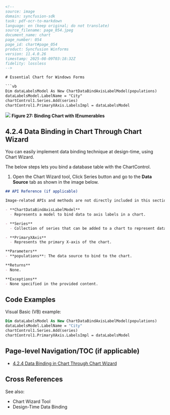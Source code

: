 ```html
<!-- 
source: image
domain: syncfusion-sdk
task: pdf-ocr-to-markdown
language: en (keep original; do not translate)
source_filename: page_054.jpeg
document_name: chart
page_number: 054
page_id: chart#page_054
product: Syncfusion Winforms
version: 11.4.0.26
timestamp: 2025-08-09T03:18:32Z
fidelity: lossless
-->

# Essential Chart for Windows Forms

```vb
Dim dataLabelsModel As New ChartDataBindAxisLabelModel(populations)
dataLabelsModel.LabelName = "City"
chartControl1.Series.Add(series)
chartControl1.PrimaryXAxis.LabelsImpl = dataLabelsModel
```

![](attachment:fig_27.png)
**Figure 27: Binding Chart with IEnumerables**

## 4.2.4 Data Binding in Chart Through Chart Wizard

You can easily implement data binding technique at design-time, using Chart Wizard.

The below steps lets you bind a database table with the ChartControl.

1. Open the Chart Wizard tool, Click Series button and go to the **Data Source** tab as shown in the image below.

```markdown
## API Reference (if applicable)

Image-related APIs and methods are not directly included in this section. However, the following are related to data binding in charts:

- **ChartDataBindAxisLabelModel**
  - Represents a model to bind data to axis labels in a chart.

- **Series**
  - Collection of series that can be added to a chart to represent data.

- **PrimaryXAxis**
  - Represents the primary X-axis of the chart.

**Parameters**
- **populations**: The data source to bind to the chart.

**Returns**
- None.

**Exceptions**
- None specified in the provided content.
```

## Code Examples

Visual Basic (VB) example:
```vb
Dim dataLabelsModel As New ChartDataBindAxisLabelModel(populations)
dataLabelsModel.LabelName = "City"
chartControl1.Series.Add(series)
chartControl1.PrimaryXAxis.LabelsImpl = dataLabelsModel
```

## Page-level Navigation/TOC (if applicable)

- [4.2.4 Data Binding in Chart Through Chart Wizard](#4.2.4-data-binding-in-chart-through-chart-wizard)

## Cross References

See also:
- Chart Wizard Tool
- Design-Time Data Binding

<!-- tags: [Syncfusion, Windows Forms, Chart, Data Binding, Design Time, Chart Wizard] keywords: [ChartWizard, ChartControl, DataBinding, series, LabelName, PrimaryXAxis, populations] -->
```